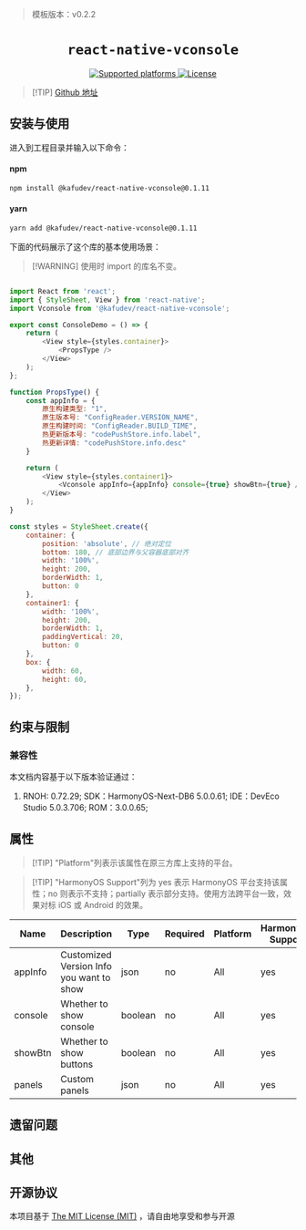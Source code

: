 > 模板版本：v0.2.2

<p align="center">
  <h1 align="center"> <code>react-native-vconsole</code> </h1>
</p>
<p align="center">
    <a href="https://github.com/kafudev/react-native-vconsole">
        <img src="https://img.shields.io/badge/platforms-android%20|%20ios%20|%20harmony%20-lightgrey.svg" alt="Supported platforms" />
    </a>
    <a href="https://github.com/kafudev/react-native-vconsole/blob/main/LICENSE">
        <img src="https://img.shields.io/badge/license-MIT-green.svg" alt="License" />
    </a>
</p>



> [!TIP] [Github 地址](https://github.com/kafudev/react-native-vconsole)

## 安装与使用

进入到工程目录并输入以下命令：

<!-- tabs:start -->

#### **npm**

```bash
npm install @kafudev/react-native-vconsole@0.1.11
```

#### **yarn**

```bash
yarn add @kafudev/react-native-vconsole@0.1.11
```

<!-- tabs:end -->

下面的代码展示了这个库的基本使用场景：

> [!WARNING] 使用时 import 的库名不变。

```js

import React from 'react';
import { StyleSheet, View } from 'react-native';
import Vconsole from '@kafudev/react-native-vconsole';

export const ConsoleDemo = () => {
    return (
        <View style={styles.container}>
            <PropsType />
        </View>
    );
};

function PropsType() {
    const appInfo = {
        原生构建类型: "1",
        原生版本号: "ConfigReader.VERSION_NAME",
        原生构建时间: "ConfigReader.BUILD_TIME",
        热更新版本号: "codePushStore.info.label",
        热更新详情: "codePushStore.info.desc"
    }

    return (
        <View style={styles.container1}>
            <Vconsole appInfo={appInfo} console={true} showBtn={true} />
        </View>
    );
}

const styles = StyleSheet.create({
    container: {
        position: 'absolute', // 绝对定位
        bottom: 180, // 底部边界与父容器底部对齐
        width: '100%',
        height: 200,
        borderWidth: 1,
        button: 0
    },
    container1: {
        width: '100%',
        height: 200,
        borderWidth: 1,
        paddingVertical: 20,
        button: 0
    },
    box: {
        width: 60,
        height: 60,
    },
});
```

## 约束与限制

### 兼容性

本文档内容基于以下版本验证通过：

1. RNOH: 0.72.29; SDK：HarmonyOS-Next-DB6 5.0.0.61; IDE：DevEco Studio 5.0.3.706; ROM：3.0.0.65;

## 属性

> [!TIP] "Platform"列表示该属性在原三方库上支持的平台。

> [!TIP] "HarmonyOS Support"列为 yes 表示 HarmonyOS 平台支持该属性；no 则表示不支持；partially 表示部分支持。使用方法跨平台一致，效果对标 iOS 或 Android 的效果。

| Name    | Description                              | Type    | Required | Platform | HarmonyOS Support |
| ------- | ---------------------------------------- | ------- | -------- | -------- | ----------------- |
| appInfo | Customized Version Info you want to show | json    | no       | All      | yes               |
| console | Whether to show console                  | boolean | no       | All      | yes               |
| showBtn | Whether to show buttons                  | boolean | no       | All      | yes               |
| panels  | Custom panels                            | json    | no       | All      | yes               |

## 遗留问题

## 其他

## 开源协议

本项目基于 [The MIT License (MIT)](https://github.com/kafudev/react-native-vconsole/blob/main/LICENSE) ，请自由地享受和参与开源
